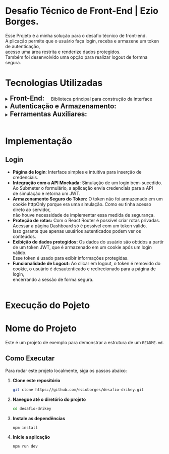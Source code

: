 # Desafio Técnico de Front-End | Ezio Borges.

Esse Projeto é a minha solução para o desafio técnico de front-end.
<br>
A plicação permite que o usuário faça login, receba e armazene um token de autenticação,
<br>
acesso uma área restrita e renderize dados protegidos.
<br>
Também foi desenvolvido uma opção para realizar logout de formna segura.

# Tecnologias Utilizadas

<details>
  <summary>
    <span style="font-size: 1.5em;"><strong>Front-End: </strong></span>
    <span style="margin-left: 16px;">Biblioteca principal para construção da interface</span>
  </summary>
  <!-- conteúdo -->
  <span style="font-size: 1.2em; margin-left: 40px;"><strong>React: </strong>
    Biblioteca principal para construção da interface. Por ser focada em componetização,<br>
    tornando o código reutilizável e mais fácil de organizar. A reatividade do React garante uma apalicação rápida, <br> 
    com interfaces atualizadas de forma eficiente
  </span>
    <br>
    <br>
  <span style="font-size: 1.2em; margin-left: 40px;"><strong>React Router:</strong>
    Responsável por gerenciar as rotas e navegação entre as páginas (login e dashboard).<br>
    Integra perfeitamente com React para fazer o retoamento com base na url. 
  </span>
    <br>
    <br>
  <span style="font-size: 1.2em; margin-left: 40px;"><strong>TypeScript: </strong>
    Responsável por adicionar tipagem estática. Garante um código mais robusto e fácil de manter. <br>
    Possibilita encontrar erros de forma mais rápida. Além de ferramentas que auxiliam no aumento de produtividade.
  </span>
     <br>
    <br>
  <span style="font-size: 1.2em; margin-left: 40px;"><strong>Bootstrap: </strong>
    Framework de CSS para estilização e responsividade. O Bootstrap possui uma grande variedade de companentes prontos.<br>
    Possui um sistema de grid robusto com boa adaptação a diferentes tamanhos de telas.
  </span>
</details>

<details>
  <summary>
    <span style="font-size: 1.5em;"><strong>Autenticação e Armazenamento:</strong></span>
  </summary>
  <!-- conteúdo -->
  <span style="font-size: 1.2em; margin-left: 40px;"><strong>jose: </strong>
    Biblioteca usada para simular a criação e validação de token JWT. Substitui a necessidade<br>
    de criar uma API de autenticação real. PErmite trabalhar com assinatura e criptografia (JWS e JWE).<br>
    Otimo para simular cenários de segurança.
  </span>
    <br>
    <br>
  <span style="font-size: 1.2em; margin-left: 40px;"><strong>js-cookie: </strong>
    Responsável pelo gerenciamento de cookies. Permite o armazenamento seguro e persistente do token de autenticação no front-end.<br>
  </span>
</details>

<details>
  <summary>
    <span style="font-size: 1.5em;"><strong>Ferramentas Auxiliares:</strong></span>
  </summary>
  <!-- conteúdo -->
  <span style="font-size: 1.2em; margin-left: 40px;"><strong>ESLint: </strong>
    Realiza análise estática do código para identificar problemas e garantir consistência de código para JavaScript/TypeScript.<br>
  </span>
    <br>
  <span style="font-size: 1.2em; margin-left: 40px;"><strong>Prettier: </strong>
    Faz a formatação de código para manter um estilo uniforme em todo projeto.<br>
  </span>
</details>
<br>

# Implementação

## Login

- **Página de login**: Interface simples e intuitiva para inserção de credenciais.
- **Integração com a API Mockada:** Simulação de um login bem-sucedido. Ao Submeter o formulário, a aplicação envia credenciais para a API<br> de simulação e retorna um JWT.
- **Armazenamento Seguro do Token:** O token não foi armazenado em um cookie httpOnly porque era uma simulação. Como eu tinha acesso direto ao servidor, <br>não houve necessidade de implementar essa medida de segurança.
- **Proteção de rotas:** Com o React Router é possível criar rotas privadas. Acessar a página Dashboard só é possível com um token válido. <br>
  Isso garante que apenas usuários autenticados podem ver os conteúdos.
- **Exibição de dados protegidos:** Os dados do usuário são obtidos a partir de um token JWT, que é armazenado em um cookie após um login válido. <br>Esse token é usado para exibir informações protegidas.
- **Funcionalidade de Logout:** Ao clicar em logout, o token é removido do cookie, o usuário é desautenticado e redirecionado para a página de login, <br>encerrando a sessão de forma segura.
  <br><br>

# Execução do Pojeto

# Nome do Projeto

Este é um projeto de exemplo para demonstrar a estrutura de um `README.md`.

## Como Executar

Para rodar este projeto localmente, siga os passos abaixo:

1.  **Clone este repositório**

    ```bash
    git clone https://github.com/ezioborges/desafio-drikey.git
    ```

2.  **Navegue até o diretório do projeto**

    ```bash
    cd desafio-drikey
    ```

3.  **Instale as dependências**

    ```bash
    npm install
    ```

4.  **Inicie a aplicação**
    ```bash
    npm run dev
    ```
